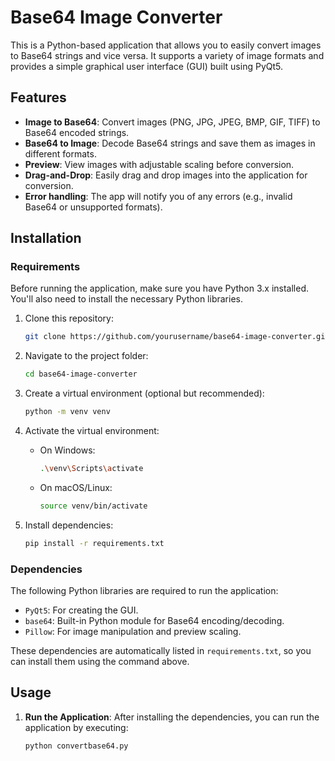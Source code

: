 # Base64 Image Converter

This is a Python-based application that allows you to easily convert images to Base64 strings and vice versa. It supports a variety of image formats and provides a simple graphical user interface (GUI) built using PyQt5.

## Features

- **Image to Base64**: Convert images (PNG, JPG, JPEG, BMP, GIF, TIFF) to Base64 encoded strings.
- **Base64 to Image**: Decode Base64 strings and save them as images in different formats.
- **Preview**: View images with adjustable scaling before conversion.
- **Drag-and-Drop**: Easily drag and drop images into the application for conversion.
- **Error handling**: The app will notify you of any errors (e.g., invalid Base64 or unsupported formats).

## Installation

### Requirements

Before running the application, make sure you have Python 3.x installed. You'll also need to install the necessary Python libraries.

1. Clone this repository:
    ```bash
    git clone https://github.com/yourusername/base64-image-converter.git
    ```
2. Navigate to the project folder:
    ```bash
    cd base64-image-converter
    ```

3. Create a virtual environment (optional but recommended):
    ```bash
    python -m venv venv
    ```

4. Activate the virtual environment:
    - On Windows:
      ```bash
      .\venv\Scripts\activate
      ```
    - On macOS/Linux:
      ```bash
      source venv/bin/activate
      ```

5. Install dependencies:
    ```bash
    pip install -r requirements.txt
    ```

### Dependencies

The following Python libraries are required to run the application:
- `PyQt5`: For creating the GUI.
- `base64`: Built-in Python module for Base64 encoding/decoding.
- `Pillow`: For image manipulation and preview scaling.

These dependencies are automatically listed in `requirements.txt`, so you can install them using the command above.

## Usage

1. **Run the Application**:
   After installing the dependencies, you can run the application by executing:
   ```bash
   python convertbase64.py
